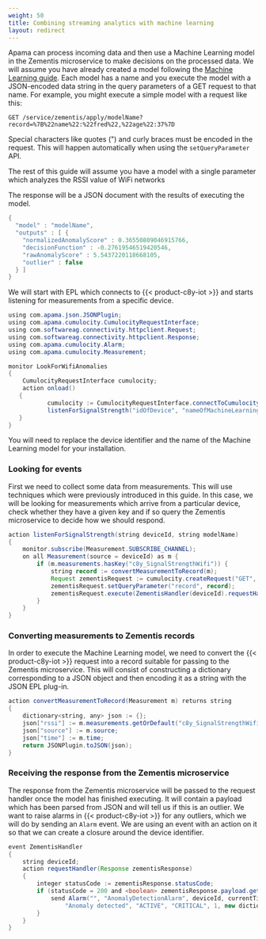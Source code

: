 ```yaml
---
weight: 50
title: Combining streaming analytics with machine learning
layout: redirect
---
```


Apama can process incoming data and then use a Machine Learning model in the Zementis microservice to make decisions on the processed data. We will assume you have already created a model following the [Machine Learning guide](/machine-learning). Each model has a name and you execute the model with a JSON-encoded data string in the query parameters of a GET request to that name. For example, you might execute a simple model with a request like this:

```http
GET /service/zementis/apply/modelName?record=%7B%22name%22:%22fred%22,%22age%22:37%7D
```

Special characters like quotes (") and curly braces must be encoded in the request. This will happen automatically when using the `setQueryParameter` API.

The rest of this guide will assume you have a model with a single parameter which analyzes the RSSI value of WiFi networks

The response will be a JSON document with the results of executing the model.

```java
{
  "model" : "modelName",
  "outputs" : [ {
    "normalizedAnomalyScore" : 0.36550809046915766,
    "decisionFunction" : -0.27619546519420546,
    "rawAnomalyScore" : 5.5437220118668105,
    "outlier" : false
  } ]
}
```

We will start with EPL which connects to {{< product-c8y-iot >}} and starts listening for measurements from a specific device.

```java
using com.apama.json.JSONPlugin;
using com.apama.cumulocity.CumulocityRequestInterface;
using com.softwareag.connectivity.httpclient.Request;
using com.softwareag.connectivity.httpclient.Response;
using com.apama.cumulocity.Alarm;
using com.apama.cumulocity.Measurement;

monitor LookForWifiAnomalies 
{
    CumulocityRequestInterface cumulocity;
    action onload()
   {
           cumulocity := CumulocityRequestInterface.connectToCumulocity();
           listenForSignalStrength("idOfDevice", "nameOfMachineLearningModel");
   }
}
```

You will need to replace the device identifier and the name of the Machine Learning model for your installation.

### Looking for events

First we need to collect some data from measurements. This will use techniques which were previously introduced in this guide. In this case, we will be looking for measurements which arrive from a particular device, check whether they have a given key and if so query the Zementis microservice to decide how we should respond.

```java
action listenForSignalStrength(string deviceId, string modelName)
{
    monitor.subscribe(Measurement.SUBSCRIBE_CHANNEL);
    on all Measurement(source = deviceId) as m {
        if (m.measurements.hasKey("c8y_SignalStrengthWifi")) {
            string record := convertMeasurementToRecord(m);
            Request zementisRequest := cumulocity.createRequest("GET", "/service/zementis/apply/"+modelName, any());
            zementisRequest.setQueryParameter("record", record);
            zementisRequest.execute(ZementisHandler(deviceId).requestHandler);
        }
    }
}
```

### Converting measurements to Zementis records

In order to execute the Machine Learning model, we need to convert the {{< product-c8y-iot >}} request into a record suitable for passing to the Zementis microservice. This will consist of constructing a dictionary corresponding to a JSON object and then encoding it as a string with the JSON EPL plug-in.

```java
action convertMeasurementToRecord(Measurement m) returns string
{
    dictionary<string, any> json := {};
    json["rssi"] := m.measurements.getOrDefault("c8y_SignalStrengthWifi").getOrDefault("rssi").value;
    json["source"] := m.source;
    json["time"] := m.time;
    return JSONPlugin.toJSON(json);
}
```

### Receiving the response from the Zementis microservice

The response from the Zementis microservice will be passed to the request handler once the model has finished executing. It will contain a payload which has been parsed from JSON and will tell us if this is an outlier. We want to raise alarms in {{< product-c8y-iot >}} for any outliers, which we will do by sending an `Alarm` event. We are using an event with an action on it so that we can create a closure around the device identifier.

```java
event ZementisHandler
{
    string deviceId;
    action requestHandler(Response zementisResponse)
    {
        integer statusCode := zementisResponse.statusCode;
        if (statusCode = 200 and <boolean> zementisResponse.payload.getSequence("outputs")[0].getEntry("outlier") = true) {
            send Alarm("", "AnomalyDetectionAlarm", deviceId, currentTime,
                "Anomaly detected", "ACTIVE", "CRITICAL", 1, new dictionary<string, any>) to Alarm.SEND_CHANNEL;
        }
    }
}
```

